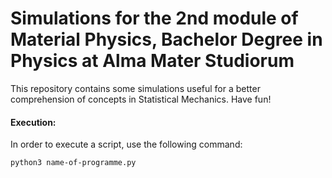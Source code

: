 # Simulations for the 2nd module of Material Physics, Bachelor Degree in Physics at Alma Mater Studiorum

This repository contains some simulations useful for a better comprehension of concepts in Statistical Mechanics. Have fun!

#### Execution: 
In order to execute a script, use the following command:
```bash
python3 name-of-programme.py
